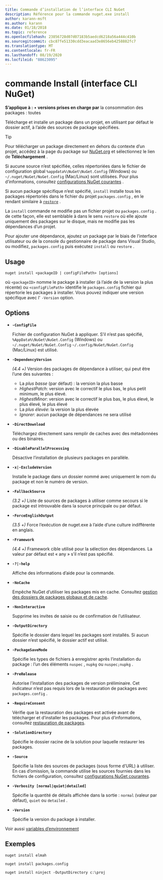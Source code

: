 ```yaml
---
title: Commande d’installation de l’interface CLI NuGet
description: Référence pour la commande nuget.exe install
author: karann-msft
ms.author: karann
ms.date: 01/18/2018
ms.topic: reference
ms.openlocfilehash: 23856728d07d07183b5aedcd6218a56a444c410b
ms.sourcegitcommit: cbc87fe51330cdd3eacaad3e8656eb4258882fc7
ms.translationtype: MT
ms.contentlocale: fr-FR
ms.lasthandoff: 08/19/2020
ms.locfileid: "88623095"
---
```

# <a name="install-command-nuget-cli"></a>commande Install (interface CLI NuGet)

**S’applique à :** &bullet; **versions prises en charge par** la consommation des packages : toutes

Télécharge et installe un package dans un projet, en utilisant par défaut le dossier actif, à l’aide des sources de package spécifiées.

> [!Tip]
> Pour télécharger un package directement en dehors du contexte d’un projet, accédez à la page du package sur [NuGet.org](https://www.nuget.org) et sélectionnez le lien de **Téléchargement** .

Si aucune source n’est spécifiée, celles répertoriées dans le fichier de configuration global `%appdata%\NuGet\NuGet.Config` (Windows) ou `~/.nuget/NuGet/NuGet.Config` (Mac/Linux) sont utilisées. Pour plus d’informations, consultez [configurations NuGet courantes](../../consume-packages/configuring-nuget-behavior.md) .

Si aucun package spécifique n’est spécifié, `install` installe tous les packages répertoriés dans le fichier du projet `packages.config` , en le rendant similaire à [`restore`](cli-ref-restore.md) .

La `install` commande ne modifie pas un fichier projet ou `packages.config` . de cette façon, elle est semblable à dans le sens `restore` où elle ajoute uniquement des packages sur le disque, mais ne modifie pas les dépendances d’un projet.

Pour ajouter une dépendance, ajoutez un package par le biais de l’interface utilisateur ou de la console du gestionnaire de package dans Visual Studio, ou modifiez, `packages.config` puis exécutez `install` ou `restore` .

## <a name="usage"></a>Usage

```cli
nuget install <packageID | configFilePath> [options]
```

où `<packageID>` nomme le package à installer (à l’aide de la version la plus récente) ou `<configFilePath>` identifie le `packages.config` fichier qui répertorie les packages à installer. Vous pouvez indiquer une version spécifique avec l' `-Version` option.

## <a name="options"></a>Options

- **`-ConfigFile`**

  Fichier de configuration NuGet à appliquer. S’il n’est pas spécifié, `%AppData%\NuGet\NuGet.Config` (Windows) ou `~/.nuget/NuGet/NuGet.Config` `~/.config/NuGet/NuGet.Config` (Mac/Linux) est utilisé.

- **`-DependencyVersion`**

  *(4.4 +)* Version des packages de dépendance à utiliser, qui peut être l’une des suivantes :<br/><ul><li>La *plus basse* (par défaut) : la version la plus basse</li><li>*HighestPatch*: version avec le correctif le plus bas, le plus petit minimum, le plus élevé.</li><li>*HighestMinor*: version avec le correctif le plus bas, le plus élevé, le plus élevé, le plus élevé</li><li>La *plus élevée*: la version la plus élevée</li><li>*Ignorer*: aucun package de dépendances ne sera utilisé</li></ul>

- **`-DirectDownload`**

  Téléchargez directement sans remplir de caches avec des métadonnées ou des binaires.

- **`-DisableParallelProcessing`**

  Désactive l’installation de plusieurs packages en parallèle.

- **`-x|-ExcludeVersion`**

  Installe le package dans un dossier nommé avec uniquement le nom du package et non le numéro de version.

- **`-FallbackSource`**

  *(3.2 +)* Liste de sources de packages à utiliser comme secours si le package est introuvable dans la source principale ou par défaut.

- **`-ForceEnglishOutput`**

  *(3.5 +)* Force l’exécution de nuget.exe à l’aide d’une culture indifférente en anglais.

- **`-Framework`**

  *(4.4 +)* Framework cible utilisé pour la sélection des dépendances. La valeur par défaut est « any » s’il n’est pas spécifié.

- **`-?|-help`**

  Affiche des informations d’aide pour la commande.

- **`-NoCache`**

  Empêche NuGet d’utiliser les packages mis en cache. Consultez [gestion des dossiers de packages globaux et de cache](../../consume-packages/managing-the-global-packages-and-cache-folders.md).

- **`-NonInteractive`**

  Supprime les invites de saisie ou de confirmation de l’utilisateur.

- **`-OutputDirectory`**

  Spécifie le dossier dans lequel les packages sont installés. Si aucun dossier n’est spécifié, le dossier actif est utilisé.

- **`-PackageSaveMode`**

  Spécifie les types de fichiers à enregistrer après l’installation du package : l’un des éléments `nuspec` , `nupkg` ou `nuspec;nupkg` .

- **`-PreRelease`**

  Autorise l’installation des packages de version préliminaire. Cet indicateur n’est pas requis lors de la restauration de packages avec `packages.config` .

- **`-RequireConsent`**

  Vérifie que la restauration des packages est activée avant de télécharger et d’installer les packages. Pour plus d’informations, consultez [restauration de packages](../../consume-packages/package-restore.md).

- **`-SolutionDirectory`**

  Spécifie le dossier racine de la solution pour laquelle restaurer les packages.

- **`-Source`**

   Spécifie la liste des sources de packages (sous forme d’URL) à utiliser. En cas d’omission, la commande utilise les sources fournies dans les fichiers de configuration, consultez [configurations NuGet courantes](../../consume-packages/configuring-nuget-behavior.md).

- **`-Verbosity [normal|quiet|detailed]`**

  Spécifie la quantité de détails affichée dans la sortie : `normal` (valeur par défaut), `quiet` ou `detailed` .

- **`-Version`**

  Spécifie la version du package à installer.

Voir aussi [variables d’environnement](cli-ref-environment-variables.md)

## <a name="examples"></a>Exemples

```cli
nuget install elmah

nuget install packages.config

nuget install ninject -OutputDirectory c:\proj
```
